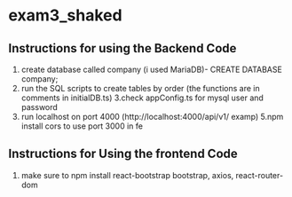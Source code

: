 # exam3_shaked

## Instructions for using the Backend Code

1. create database called company (i used MariaDB)- CREATE DATABASE company; 
2. run the SQL scripts to create tables by order (the functions are in comments in initialDB.ts)
3.check appConfig.ts for mysql user and password
4. run localhost on port 4000 (http://localhost:4000/api/v1/ examp)
5.npm install cors to use port 3000 in fe 


## Instructions for Using the frontend Code
1. make sure to npm install react-bootstrap bootstrap, axios, react-router-dom

